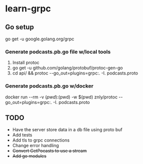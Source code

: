 # learn-grpc

## Go setup
go get -u google.golang.org/grpc

### Generate podcasts.pb.go file w/local tools
1. Install protoc
1. go get -u github.com/golang/protobuf/protoc-gen-go
1. cd api/ && protoc --go_out=plugins=grpc:. -I. podcasts.proto

### Generate podcasts.pb.go w/docker
docker run --rm -v $(pwd):$(pwd) -w $(pwd) znly/protoc --go_out=plugins=grpc:. -I. podcasts.proto

## TODO
* Have the server store data in a db file using proto buf
* Add tests
* Add tls to grpc connections
* Change error handling
* <strike>Convert GetPocasts to use a stream</strike>
* <strike>Add go modules</strike>


